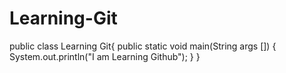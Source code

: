 # Learning-Git
public class Learning Git{
public static void main(String args []) {
System.out.println("I am Learning Github"); }
}
